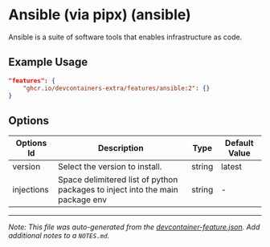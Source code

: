 
# Ansible (via pipx) (ansible)

Ansible is a suite of software tools that enables infrastructure as code.

## Example Usage

```json
"features": {
    "ghcr.io/devcontainers-extra/features/ansible:2": {}
}
```

## Options

| Options Id | Description | Type | Default Value |
|-----|-----|-----|-----|
| version | Select the version to install. | string | latest |
| injections | Space delimitered list of python packages to inject into the main package env | string | - |



---

_Note: This file was auto-generated from the [devcontainer-feature.json](devcontainer-feature.json).  Add additional notes to a `NOTES.md`._
